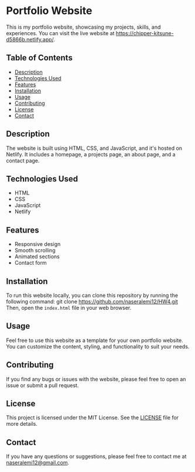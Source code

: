 # Portfolio Website

This is my portfolio website, showcasing my projects, skills, and experiences. You can visit the live website at https://chipper-kitsune-d5866b.netlify.app/.

## Table of Contents

- [Description](#description)
- [Technologies Used](#technologies-used)
- [Features](#features)
- [Installation](#installation)
- [Usage](#usage)
- [Contributing](#contributing)
- [License](#license)
- [Contact](#contact)

## Description

The website is built using HTML, CSS, and JavaScript, and it's hosted on Netlify. It includes a homepage, a projects page, an about page, and a contact page.

## Technologies Used

- HTML
- CSS
- JavaScript
- Netlify

## Features

- Responsive design
- Smooth scrolling
- Animated sections
- Contact form

## Installation

To run this website locally, you can clone this repository by running the following command: git clone https://github.com/naseralemi12/HW4.git
Then, open the `index.html` file in your web browser.

## Usage

Feel free to use this website as a template for your own portfolio website. You can customize the content, styling, and functionality to suit your needs.

## Contributing

If you find any bugs or issues with the website, please feel free to open an issue or submit a pull request.

## License

This project is licensed under the MIT License. See the [LICENSE](LICENSE) file for more details.

## Contact

If you have any questions or suggestions, please feel free to contact me at [naseralemi12@gmail.com](mailto:naseralemi12@gmail.com).

